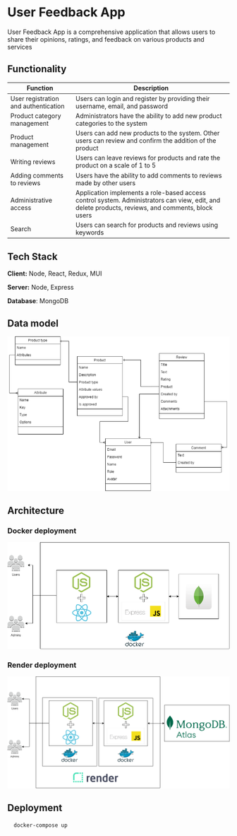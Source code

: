 
# User Feedback App

User Feedback App is a comprehensive application that allows users to share their opinions, ratings, and feedback on various products and services

## Functionality 

Function|Description
--------|--------
User registration and authentication|Users can login and register by providing their username, email, and password
Product category management|Administrators have the ability to add new product categories to the system
Product management|Users can add new products to the system. Other users can review and confirm the addition of the product
Writing reviews|Users can leave reviews for products and rate the product on a scale of 1 to 5
Adding comments to reviews|Users have the ability to add comments to reviews made by other users
Administrative access|Application implements a role-based access control system. Administrators can view, edit, and delete products, reviews, and comments, block users
Search|Users can search for products and reviews using keywords
 
## Tech Stack

**Client:** Node, React, Redux, MUI

**Server:** Node, Express

**Database**: MongoDB


## Data model

![Data model](https://raw.githubusercontent.com/pavelihno/user-feedback-app/main/diagrams/data_model.png)

## Architecture

### Docker deployment

![Docker deployment](https://raw.githubusercontent.com/pavelihno/user-feedback-app/main/diagrams/app_structure.png)

### Render deployment

![Render deployment](https://raw.githubusercontent.com/pavelihno/user-feedback-app/main/diagrams/app_structure_cloud.png)
## Deployment

```bash
  docker-compose up
```

